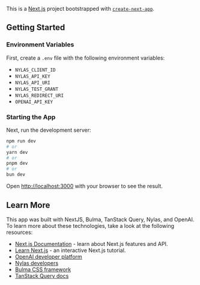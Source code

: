 This is a [Next.js](https://nextjs.org/) project bootstrapped with [`create-next-app`](https://github.com/vercel/next.js/tree/canary/packages/create-next-app).

## Getting Started

### Environment Variables

First, create a `.env` file with the following environment variables:
- `NYLAS_CLIENT_ID`
- `NYLAS_API_KEY`
- `NYLAS_API_URI`
- `NYLAS_TEST_GRANT`
- `NYLAS_REDIRECT_URI`
- `OPENAI_API_KEY`

### Starting the App

Next, run the development server:

```bash
npm run dev
# or
yarn dev
# or
pnpm dev
# or
bun dev
```

Open [http://localhost:3000](http://localhost:3000) with your browser to see the result.

## Learn More

This app was built with NextJS, Bulma, TanStack Query, Nylas, and OpenAI. To learn more about these technologies, take a
look at the following resources:

- [Next.js Documentation](https://nextjs.org/docs) - learn about Next.js features and API.
- [Learn Next.js](https://nextjs.org/learn) - an interactive Next.js tutorial.
- [OpenAI developer platform](https://platform.openai.com/docs/overview)
- [Nylas developers](https://developer.nylas.com)
- [Bulma CSS framework](https://bulma.io)
- [TanStack Query docs](https://tanstack.com/query/latest/docs/framework/react/overview)
